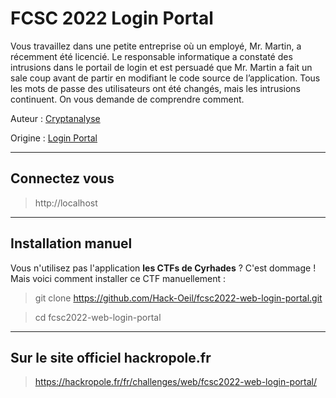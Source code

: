 # FCSC 2022 Login Portal

Vous travaillez dans une petite entreprise où un employé, Mr. Martin, a récemment été licencié. Le responsable informatique a constaté des intrusions dans le portail de login et est persuadé que Mr. Martin a fait un sale coup avant de partir en modifiant le code source de l’application. Tous les mots de passe des utilisateurs ont été changés, mais les intrusions continuent. On vous demande de comprendre comment.


Auteur : [Cryptanalyse](https://x.com/Cryptanalyse)

Origine : [Login Portal](https://hackropole.fr/fr/challenges/web/fcsc2022-web-login-portal/)


-----------

## Connectez vous
> http://localhost


-----------

## Installation manuel
Vous n'utilisez pas l'application **les CTFs de Cyrhades** ? C'est dommage !
Mais voici comment installer ce CTF manuellement :

> git clone https://github.com/Hack-Oeil/fcsc2022-web-login-portal.git

> cd fcsc2022-web-login-portal


-----------

## Sur le site officiel hackropole.fr
> https://hackropole.fr/fr/challenges/web/fcsc2022-web-login-portal/